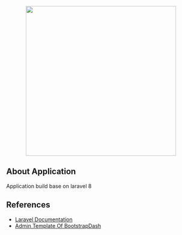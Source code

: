 <p align="center"><a href="https://laravel.com" target="_blank"><img src="https://raw.githubusercontent.com/laravel/art/master/logo-lockup/5%20SVG/2%20CMYK/1%20Full%20Color/laravel-logolockup-cmyk-red.svg" width="400"></a></p>

## About Application
Application build base on laravel 8

## References
+ [Laravel Documentation](https://laravel.com/docs/8.x)
+ [Admin Template Of BootstrapDash](https://www.bootstrapdash.com/demo/star-laravel-free/template/)
